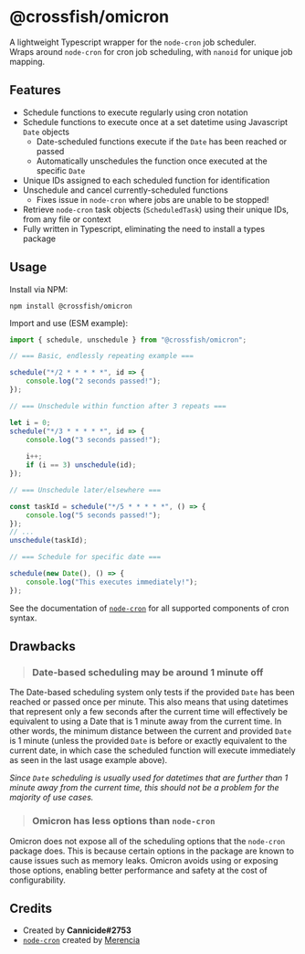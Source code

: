 # @crossfish/omicron
A lightweight Typescript wrapper for the `node-cron` job scheduler.\
Wraps around `node-cron` for cron job scheduling, with `nanoid` for unique job mapping.

## Features
- Schedule functions to execute regularly using cron notation
- Schedule functions to execute once at a set datetime using Javascript `Date` objects
    - Date-scheduled functions execute if the `Date` has been reached or passed
    - Automatically unschedules the function once executed at the specific `Date`
- Unique IDs assigned to each scheduled function for identification
- Unschedule and cancel currently-scheduled functions
    - Fixes issue in `node-cron` where jobs are unable to be stopped!
- Retrieve `node-cron` task objects (`ScheduledTask`) using their unique IDs, from any file or context
- Fully written in Typescript, eliminating the need to install a types package

## Usage
Install via NPM:
```
npm install @crossfish/omicron
```

Import and use (ESM example):
```js
import { schedule, unschedule } from "@crossfish/omicron";

// === Basic, endlessly repeating example ===

schedule("*/2 * * * * *", id => {
    console.log("2 seconds passed!");
});

// === Unschedule within function after 3 repeats ===

let i = 0;
schedule("*/3 * * * * *", id => {
    console.log("3 seconds passed!");
    
    i++;
    if (i == 3) unschedule(id);
});

// === Unschedule later/elsewhere ===

const taskId = schedule("*/5 * * * * *", () => {
    console.log("5 seconds passed!");
});
// ...
unschedule(taskId);

// === Schedule for specific date ===

schedule(new Date(), () => {
    console.log("This executes immediately!");
});
```

See the documentation of [`node-cron`](https://github.com/node-cron/node-cron#cron-syntax) for all supported components of cron syntax.

## Drawbacks
> ### Date-based scheduling may be around 1 minute off

The Date-based scheduling system only tests if the provided `Date` has been reached or passed once per minute. This also means that using datetimes that represent only a few seconds after the current time will effectively be equivalent to using a Date that is 1 minute away from the current time. In other words, the minimum distance between the current and provided `Date` is 1 minute (unless the provided `Date` is before or exactly equivalent to the current date, in which case the scheduled function will execute immediately as seen in the last usage example above).

*Since `Date` scheduling is usually used for datetimes that are further than 1 minute away from the current time, this should not be a problem for the majority of use cases.*

> ### Omicron has less options than `node-cron`

Omicron does not expose all of the scheduling options that the `node-cron` package does. This is because certain options in the package are known to cause issues such as memory leaks. Omicron avoids using or exposing those options, enabling better performance and safety at the cost of configurability.

## Credits
- Created by **Cannicide#2753**
- [`node-cron`](https://www.npmjs.com/package/node-cron) created by [Merencia](https://www.npmjs.com/~merencia)